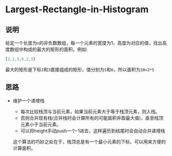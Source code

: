 # Largest-Rectangle-in-Histogram

## 说明

给定一个长度为`n`的非负数数组，每一个元素的宽度为1，高度为对应的值，找出高度数组中构成的最大的矩形的面积。例如:

```js
[2,1,5,6,2,3]
```

最大的矩形是下标`2`和`3`直接组成的矩形，值分别为`5`和`6`，所以面积为`10=2*5`

## 思路

- 维护一个递增栈
	* 每次比较栈顶与当前元素，如果当前元素大于等于栈顶元素，则入栈。
	* 否则合并现有栈(合并栈时会计算所有的可能面积并取最大值)，直至栈顶元素小于当前元素。
	* 可以将height手动push一个-1进去，这样遍历到结尾时会自动合并递增栈
	
	这个算法的巧妙之处在于，栈顶总是有一个最小元素的下标，可以用来方便的计算面积。